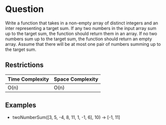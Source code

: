 # Question

Write a function that takes in a non-empty array of distinct integers and an inter representing a target sum. If any two numbers in the input array sum up to the target sum, the function should return them in an array. If no two numbers sum up to the target sum, the function should return an empty array. Assume that there will be at most one pair of numbers summing up to the target sum.

## Restrictions

Time Complexity | Space Complexity
--- | ---
O(n) | O(n)

## Examples

* twoNumberSum([3, 5, -4, 8, 11, 1, -1, 6], 10) -> [-1, 11]